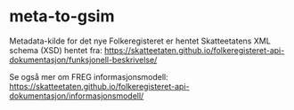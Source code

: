 # meta-to-gsim
Metadata-kilde for det nye Folkeregisteret er hentet Skatteetatens XML schema (XSD) hentet fra:
  https://skatteetaten.github.io/folkeregisteret-api-dokumentasjon/funksjonell-beskrivelse/

Se også mer om FREG informasjonsmodell:
  https://skatteetaten.github.io/folkeregisteret-api-dokumentasjon/informasjonsmodell/
 

